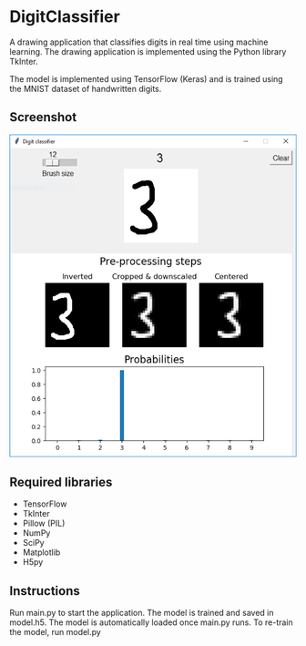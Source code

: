 # DigitClassifier
A drawing application that classifies digits in real time using machine learning.
The drawing application is implemented using the Python library TkInter.

The model is implemented using TensorFlow (Keras) and is trained using the MNIST dataset of handwritten digits.

## Screenshot
![Screenshot](/Screenshot.PNG?raw=true "Screenshot")

## Required libraries
* TensorFlow
* TkInter
* Pillow (PIL)
* NumPy
* SciPy
* Matplotlib
* H5py

## Instructions
Run main.py to start the application.
The model is trained and saved in model.h5. The model is automatically loaded once main.py runs.
To re-train the model, run model.py
